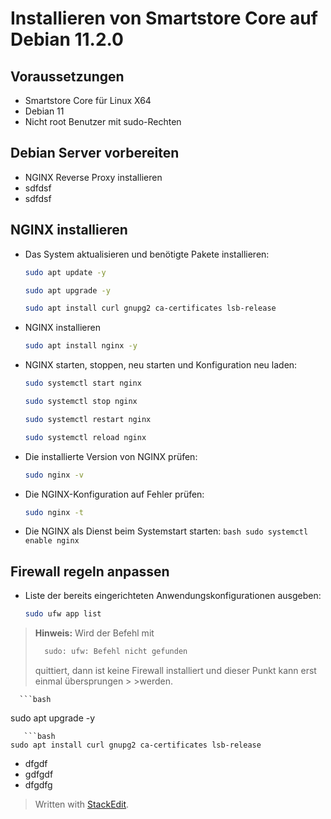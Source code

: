 # Installieren von Smartstore Core auf Debian 11.2.0

## Voraussetzungen

 - Smartstore Core für Linux X64
 - Debian 11
 - Nicht root Benutzer mit sudo-Rechten

## Debian Server vorbereiten

 - NGINX Reverse Proxy installieren
 - sdfdsf
 - sdfdsf

## NGINX installieren

 - Das System aktualisieren und benötigte Pakete installieren:

   ```bash
   sudo apt update -y
   ```
      ```bash
   sudo apt upgrade -y
   ```
      ```bash
   sudo apt install curl gnupg2 ca-certificates lsb-release
   ```


 - NGINX installieren
      ```bash
   sudo apt install nginx -y
   ```

 - NGINX starten, stoppen, neu starten und Konfiguration neu laden:
      ```bash
	sudo systemctl start nginx
	  ```
     ```bash
     sudo systemctl stop nginx
     ```
     ```bash
   sudo systemctl restart nginx
   ```
     ```bash
   sudo systemctl reload nginx
   ```
 - Die installierte Version von NGINX prüfen:
      ```bash
	sudo nginx -v
	  ```
 - Die NGINX-Konfiguration auf Fehler prüfen:
      ```bash
	sudo nginx -t
	  ```
- Die NGINX als Dienst beim Systemstart starten:
      ```bash
	sudo systemctl enable nginx
	  ```

## Firewall regeln anpassen

 - Liste der bereits eingerichteten Anwendungskonfigurationen ausgeben:

   ```bash
   sudo ufw app list
   ```
> **Hinweis:** Wird der Befehl mit 
> ```bash
>   sudo: ufw: Befehl nicht gefunden
 >  ```
 > quittiert, dann ist keine Firewall installiert und dieser Punkt kann erst einmal übersprungen > >werden.
 
 

      ```bash
   sudo apt upgrade -y
   ```
      ```bash
   sudo apt install curl gnupg2 ca-certificates lsb-release
   ```


 - dfgdf
 - gdfgdf
 - dfgdfg

> Written with [StackEdit](https://stackedit.io/).
